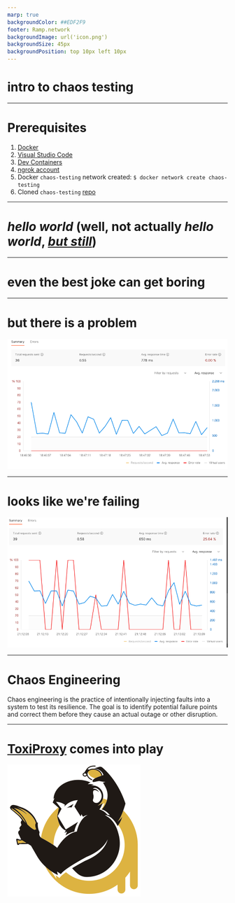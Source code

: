 ```yaml
---
marp: true
backgroundColor: ##EDF2F9
footer: Ramp.network
backgroundImage: url('icon.png')
backgroundSize: 45px
backgroundPosition: top 10px left 10px
---
```

# intro to chaos testing
---

# Prerequisites

1. [Docker](https://docs.docker.com/get-docker/) 
2. [Visual Studio Code](https://code.visualstudio.com/download)
3. [Dev Containers](https://marketplace.visualstudio.com/items?itemName=ms-vscode-remote.remote-containers)
4. [ngrok account](https://dashboard.ngrok.com/)
5. Docker `chaos-testing` network created: `$ docker network create chaos-testing`
6. Cloned `chaos-testing` [repo](git@github.com:RampNetwork/chaos-testing.git)
---

# *hello world* (well, not actually *hello world*, *[but still](https://youtu.be/YeMnPyusuBE?t=274)*)

<!-- 
The joke is from Monty Python's "Funniest Joke in the World". 
Luckily, nobody here speaks German, so we are safe 😆
-->
---

# even the best joke can get boring

<!-- 
We need to spice up our service, as we are loosing our customers at alarming rate.
-->
---
# but there is a problem
![](jokes_responses.png)
<!-- 
avreage response time is ~700mS. But average user gets bored after 750mS, so we're tight.
-->
---
# looks like we're failing
![](errors.png)

---
# Chaos Engineering

Chaos engineering is the practice of intentionally injecting faults into a system to test its resilience. 
The goal is to identify potential failure points and correct them before they cause an actual outage or other disruption.

---
# [ToxiProxy](https://github.com/Shopify/toxiproxy) comes into play
![](toxiproxy.png)
<!-- 
Developed by Shopify, Toxiproxy is a framework for simulating network conditions. It's made specifically to work in testing, CI and development environments, supporting deterministic tampering with connections, but with support for randomized chaos and customization.
-->
